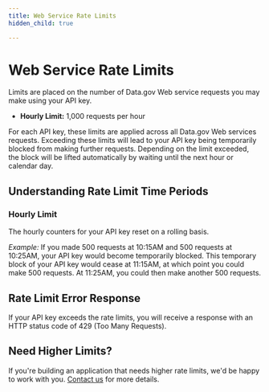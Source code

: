 ```yaml
---
title: Web Service Rate Limits
hidden_child: true

---
```


# Web Service Rate Limits

Limits are placed on the number of Data.gov Web service requests you may make using your API key.

- **Hourly Limit:** 1,000 requests per hour

For each API key, these limits are applied across all Data.gov Web services requests. Exceeding these limits will lead to your API key being temporarily blocked from making further requests. Depending on the limit exceeded, the block will be lifted automatically by waiting until the next hour or calendar day.

## Understanding Rate Limit Time Periods

### Hourly Limit

The hourly counters for your API key reset on a rolling basis.

*Example:* If you made 500 requests at 10:15AM and 500 requests at 10:25AM, your API key would become temporarily blocked. This temporary block of your API key would cease at 11:15AM, at which point you could make 500 requests. At 11:25AM, you could then make another 500 requests.

## Rate Limit Error Response

If your API key exceeds the rate limits, you will receive a response with an HTTP status code of 429 (Too Many Requests).

## Need Higher Limits?

If you're building an application that needs higher rate limits, we'd be happy to work with you. [Contact us](/contact) for more details.

